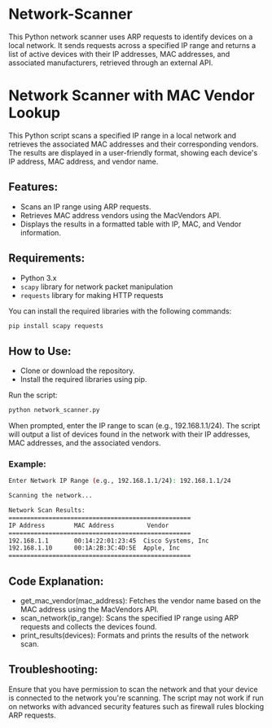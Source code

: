 # Network-Scanner
This Python network scanner uses ARP requests to identify devices on a local network. It sends requests across a specified IP range and returns a list of active devices with their IP addresses, MAC addresses, and associated manufacturers, retrieved through an external API.

# Network Scanner with MAC Vendor Lookup

This Python script scans a specified IP range in a local network and retrieves the associated MAC addresses and their corresponding vendors. The results are displayed in a user-friendly format, showing each device's IP address, MAC address, and vendor name.

## Features:
- Scans an IP range using ARP requests.
- Retrieves MAC address vendors using the MacVendors API.
- Displays the results in a formatted table with IP, MAC, and Vendor information.

## Requirements:
- Python 3.x
- `scapy` library for network packet manipulation
- `requests` library for making HTTP requests

You can install the required libraries with the following commands:

```bash
pip install scapy requests
```

## How to Use:
- Clone or download the repository.
- Install the required libraries using pip.

Run the script:
```bash
python network_scanner.py
```
When prompted, enter the IP range to scan (e.g., 192.168.1.1/24).
The script will output a list of devices found in the network with their IP addresses, MAC addresses, and the associated vendors.

### Example:
```bash
Enter Network IP Range (e.g., 192.168.1.1/24): 192.168.1.1/24

Scanning the network...

Network Scan Results:
==================================================
IP Address        MAC Address         Vendor
==================================================
192.168.1.1       00:14:22:01:23:45  Cisco Systems, Inc
192.168.1.10      00:1A:2B:3C:4D:5E  Apple, Inc
==================================================
```


## Code Explanation:
- get_mac_vendor(mac_address): Fetches the vendor name based on the MAC address using the MacVendors API.
- scan_network(ip_range): Scans the specified IP range using ARP requests and collects the devices found.
- print_results(devices): Formats and prints the results of the network scan.

## Troubleshooting:
Ensure that you have permission to scan the network and that your device is connected to the network you're scanning.
The script may not work if run on networks with advanced security features such as firewall rules blocking ARP requests.
